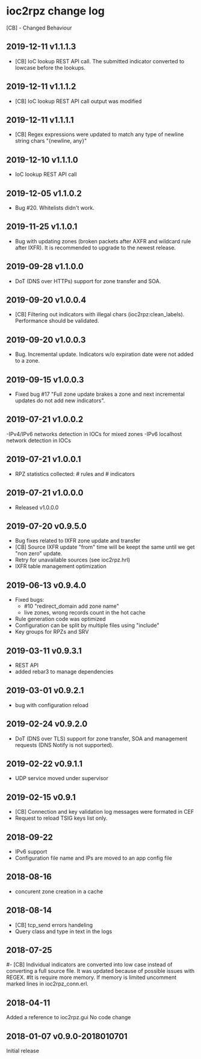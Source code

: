 # ioc2rpz change log
[CB] - Changed Behaviour
## 2019-12-11 v1.1.1.3
- [CB] IoC lookup REST API call. The submitted indicator converted to lowcase before the lookups.

## 2019-12-11 v1.1.1.2
- [CB] IoC lookup REST API call output was modified

## 2019-12-11 v1.1.1.1
- [CB] Regex expressions were updated to match any type of newline string chars "{newline, any}"

## 2019-12-10 v1.1.1.0
- IoC lookup REST API call

## 2019-12-05 v1.1.0.2
- Bug #20. Whitelists didn't work.

## 2019-11-25 v1.1.0.1
- Bug with updating zones (broken packets after AXFR and wildcard rule after IXFR). It is recommended to upgrade to the newest release.

## 2019-09-28 v1.1.0.0
- DoT (DNS over HTTPs) support for zone transfer and SOA. 

## 2019-09-20 v1.0.0.4
- [CB] Filtering out indicators with illegal chars (ioc2rpz:clean_labels). Performance should be validated.

## 2019-09-20 v1.0.0.3
- Bug. Incremental update. Indicators w/o expiration date were not added to a zone.

## 2019-09-15 v1.0.0.3
- Fixed bug #17 "Full zone update brakes a zone and next incremental updates do not add new indicators". 

## 2019-07-21 v1.0.0.2
-IPv4/IPv6 networks detection in IOCs for mixed zones
-IPv6 localhost network detection in IOCs

## 2019-07-21 v1.0.0.1
- RPZ statistics collected: # rules and # indicators

## 2019-07-21 v1.0.0.0
- Released v1.0.0.0

## 2019-07-20 v0.9.5.0
- Bug fixes related to IXFR zone update and transfer
- [CB] Source IXFR update "from" time will be keept the same until we get "non zero" update.
- Retry for unavailable sources (see ioc2rpz.hrl)
- IXFR table management optimization

## 2019-06-13 v0.9.4.0
- Fixed bugs:
	- #10 "redirect_domain add zone name"
	- live zones, wrong records count in the hot cache
- Rule generation code was optimized
- Configuration can be split by multiple files using "include" 
- Key groups for RPZs and SRV

## 2019-03-11 v0.9.3.1
- REST API
- added rebar3 to manage dependencies

## 2019-03-01 v0.9.2.1
- bug with configuration reload

## 2019-02-24 v0.9.2.0
- DoT (DNS over TLS) support for zone transfer, SOA and management requests (DNS Notify is not supported).

## 2019-02-22 v0.9.1.1
- UDP service moved under supervisor

## 2019-02-15 v0.9.1
- [CB] Connection and key validation log messages were formated in CEF
- Request to reload TSIG keys list only.

## 2018-09-22
- IPv6 support
- Configuration file name and IPs are moved to an app config file

## 2018-08-16
- concurent zone creation in a cache

## 2018-08-14
- [CB] tcp_send errors handeling
- Query class and type in text in the logs

## 2018-07-25
#- [CB] Individual indicators are converted into low case instead of converting a full source file. It was updated because of possible issues with REGEX.
#It is require more memory. If memory is limited uncomment marked lines in ioc2rpz_conn.erl.

## 2018-04-11
Added a reference to ioc2rpz.gui
No code change

## 2018-01-07 v0.9.0-2018010701
Initial release